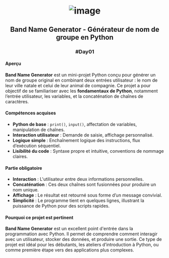 # <p align="center"> ![image](https://github.com/user-attachments/assets/8739a22b-0609-419e-b357-a4ef81b3ce05) </p>

## <p align="center"> Band Name Generator - Générateur de nom de groupe en Python </p>
### <p align="center"> #Day01 </p>

#### Aperçu
**Band Name Generator** est un mini-projet Python conçu pour générer un nom de groupe original en combinant deux entrées utilisateur : le nom de leur ville natale et celui de leur animal de compagnie. Ce projet a pour objectif de se familiariser avec les **fondamentaux de Python**, notamment l’entrée utilisateur, les variables, et la concaténation de chaînes de caractères.

#### Compétences acquises
- **Python de base** : `print()`, `input()`, affectation de variables, manipulation de chaînes.
- **Interaction utilisateur** : Demande de saisie, affichage personnalisé.
- **Logique simple** : Enchaînement logique des instructions, flux d’exécution séquentiel.
- **Lisibilité du code** : Syntaxe propre et intuitive, conventions de nommage claires.

#### Partie obligatoire
- **Interaction** : L'utilisateur entre deux informations personnelles.
- **Concaténation** : Ces deux chaînes sont fusionnées pour produire un nom unique.
- **Affichage** : Le résultat est retourné sous forme d’un message convivial.
- **Simplicité** : Le programme tient en quelques lignes, illustrant la puissance de Python pour des scripts rapides.

#### Pourquoi ce projet est pertinent
**Band Name Generator** est un excellent point d'entrée dans la programmation avec Python. Il permet de comprendre comment interagir avec un utilisateur, stocker des données, et produire une sortie. Ce type de projet est idéal pour les débutants, les ateliers d’introduction à Python, ou comme première étape vers des applications plus complexes.
